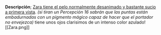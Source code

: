 **Descripción**; 
	<u>Zara tiene el pelo normalmente desanimado y bastante sucio a primera vista</u>. *(si tiran un Percepción 16 sabrán que las puntas están embadurnadas con un pigmento mágico capaz de hacer que el portador no envejezca)* tiene unos ojos clarisimos de un intenso color azulado![[Zara.png]] 